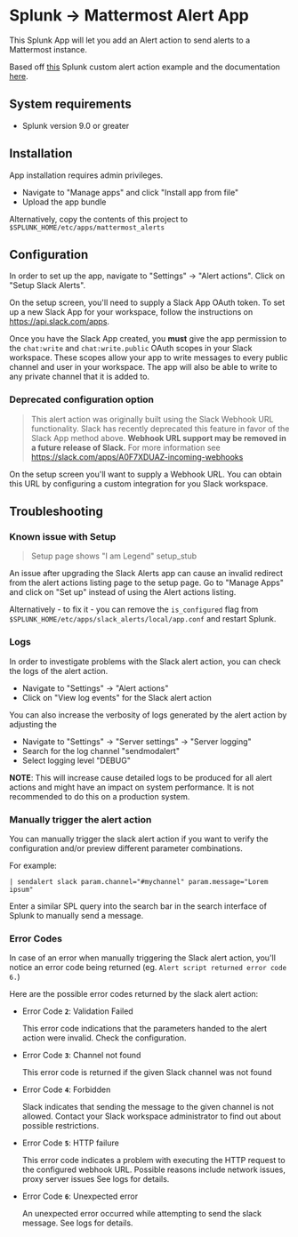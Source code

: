 # Splunk -> Mattermost Alert App

This Splunk App will let you add an Alert action to send alerts to a Mattermost instance.

Based off [this](https://github.com/splunk/splunk-app-examples/tree/master/custom_alert_actions/slack_alerts) Splunk custom alert action example and the documentation [here](https://dev.splunk.com/enterprise/docs/devtools/customalertactions/).

## System requirements

- Splunk version 9.0 or greater

## Installation

App installation requires admin privileges.

- Navigate to "Manage apps" and click "Install app from file"
- Upload the app bundle

Alternatively, copy the contents of this project to `$SPLUNK_HOME/etc/apps/mattermost_alerts`

## Configuration

In order to set up the app, navigate to "Settings" -> "Alert actions". Click on "Setup Slack Alerts".

On the setup screen, you'll need to supply a Slack App OAuth token. To set up a new Slack App for your
workspace, follow the instructions on <https://api.slack.com/apps>.

Once you have the Slack App created, you **must** give the app permission to the `chat:write` and
`chat:write.public` OAuth scopes in your Slack workspace. These scopes allow your app to write messages
to every public channel and user in your workspace. The app will also be able to write to any private
channel that it is added to.

### Deprecated configuration option

> This alert action was originally built using the Slack Webhook URL functionality. Slack has recently
> deprecated this feature in favor of the Slack App method above. **Webhook URL support may be
> removed in a future release of Slack.** For more information see
> <https://slack.com/apps/A0F7XDUAZ-incoming-webhooks>

On the setup screen you'll want to supply a Webhook URL. You can obtain this URL by configuring a
custom integration for you Slack workspace.

## Troubleshooting

### Known issue with Setup

> Setup page shows "I am Legend" setup_stub

An issue after upgrading the Slack Alerts app can cause an invalid redirect from the alert actions listing page to the setup page. Go to "Manage Apps" and click on "Set up" instead of using the Alert actions listing.

Alternatively - to fix it - you can remove the `is_configured` flag from `$SPLUNK_HOME/etc/apps/slack_alerts/local/app.conf` and restart Splunk.

### Logs

In order to investigate problems with the Slack alert action, you can check the logs of the
alert action.

- Navigate to "Settings" -> "Alert actions"
- Click on "View log events" for the Slack alert action

You can also increase the verbosity of logs generated by the alert action by adjusting the

- Navigate to "Settings" -> "Server settings" -> "Server logging"
- Search for the log channel "sendmodalert"
- Select logging level "DEBUG"

**NOTE**: This will increase cause detailed logs to be produced for all alert actions and might have an
impact on system performance. It is not recommended to do this on a production system.

### Manually trigger the alert action

You can manually trigger the slack alert action if you want to verify the configuration and/or preview different parameter combinations.

For example:

```
| sendalert slack param.channel="#mychannel" param.message="Lorem ipsum"
```

Enter a similar SPL query into the search bar in the search interface of Splunk to manually send a message.

### Error Codes

In case of an error when manually triggering the Slack alert action, you'll notice an error code being returned (eg. `Alert script returned error code 6.`)

Here are the possible error codes returned by the slack alert action:

- Error Code **`2`**: Validation Failed

    This error code indications that the parameters handed to the alert action were invalid. Check the configuration.

- Error Code **`3`**: Channel not found

    This error code is returned if the given Slack channel was not found

- Error Code **`4`**: Forbidden

    Slack indicates that sending the message to the given channel is not allowed. Contact your Slack workspace administrator to find out about possible restrictions.

- Error Code **`5`**: HTTP failure

    This error code indicates a problem with executing the HTTP request to the configured webhook URL. Possible reasons include network issues, proxy server issues
    See logs for details.

- Error Code **`6`**: Unexpected error

    An unexpected error occurred while attempting to send the slack message.
    See logs for details.
